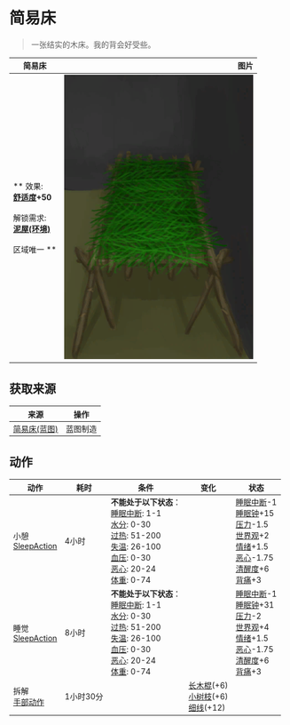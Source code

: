 # 简易床  
> 一张结实的木床。我的背会好受些。  
  
  简易床  |   图片   
 ----  |  ----:   
 ** 效果: **<br>[舒适度](Comfort.md)+50<br><br>** 解锁需求: **<br>[泥屋(环境)](Env_MudHut.md)<br><br>** 区域唯一 **  |  ![](Sprite/WoodenBed.png)   
  
## 获取来源  
来源  |  操作  
----  |  ----  
[简易床(蓝图)](Bp_BedRustic.md)  |  蓝图制造  
## 动作  
动作  |  耗时  |  条件  |  变化  |  状态  
----  |  ----  |  ----  |  ----  |  ----  
小憩<br>[SleepAction](SleepAction.md)  |  4小时  |  **不能处于以下状态**：<br>[睡眠中断](SleepInterrupt.md): 1-1<br>[水分](Hydration.md): 0-30<br>[过热](Hyperthermia.md): 51-200<br>[失温](Hypothermia.md): 26-100<br>[血压](Blood.md): 0-30<br>[恶心](Nausea.md): 20-24<br>[体重](Weight.md): 0-74  |    |  [睡眠中断](SleepInterrupt.md)-1<br>[睡眠钟](SleepClock.md)+15<br>[压力](Stress.md)-1.5<br>[世界观](Structure.md)+2<br>[情绪](Morale.md)+1.5<br>[恶心](Nausea.md)-1.75<br>[清醒度](Wakefulness.md)+6<br>[背痛](BackPain.md)+3  
睡觉<br>[SleepAction](SleepAction.md)  |  8小时  |  **不能处于以下状态**：<br>[睡眠中断](SleepInterrupt.md): 1-1<br>[水分](Hydration.md): 0-30<br>[过热](Hyperthermia.md): 51-200<br>[失温](Hypothermia.md): 26-100<br>[血压](Blood.md): 0-30<br>[恶心](Nausea.md): 20-24<br>[体重](Weight.md): 0-74  |    |  [睡眠中断](SleepInterrupt.md)-1<br>[睡眠钟](SleepClock.md)+31<br>[压力](Stress.md)-2<br>[世界观](Structure.md)+4<br>[情绪](Morale.md)+1.5<br>[恶心](Nausea.md)-1.75<br>[清醒度](Wakefulness.md)+6<br>[背痛](BackPain.md)+3  
拆解<br>[手部动作](HandAction.md)  |  1小时30分  |    |  [长木棍](StickLong.md)(+6)<br>[小树枝](Sticks.md)(+6)<br>[细线](CordFiber.md)(+12)<br>  |    
